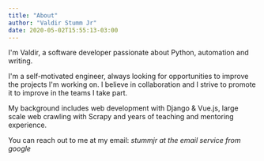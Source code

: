 ```yaml
---
title: "About"
author: "Valdir Stumm Jr"
date: 2020-05-02T15:55:13-03:00
---
```


I'm Valdir, a software developer passionate about Python, automation and writing.

I'm a self-motivated engineer, always looking for opportunities to improve the projects I'm working on.
I believe in collaboration and I strive to promote it to improve in the teams I take part.

My background includes web development with Django & Vue.js, large scale web crawling with Scrapy and years of teaching and mentoring experience.

You can reach out to me at my email: *stummjr at the email service from google*
